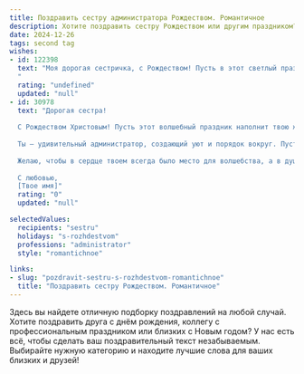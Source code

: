 ```yaml
---
title: Поздравить сестру администратора Рождеством. Романтичное
description: Хотите поздравить сестру Рождеством или другим праздником? Наш ИИ создаст незабываемое поздравление, а вы обязательно выделитесь среди других.  
date: 2024-12-26
tags: second tag
wishes:
- id: 122398
  text: "Моя дорогая сестричка, с Рождеством! Пусть в этот светлый праздник в твою жизнь войдет волшебство, а в сердце поселится безграничная любовь и счастье.  Пусть твоя работа администратора приносит тебе не только радость от успехов, но и вдохновение, как будто сама Рождественская звезда освещает твой путь.  Я желаю тебе чудес, исполнения самых заветных желаний и незабываемых моментов, наполненных теплом и нежностью.  Ты — моя любимая сестренка, и я бесконечно ценю тебя!
  "
  rating: "undefined"
  updated: "null"
- id: 30978
  text: "Дорогая сестра!
  
  С Рождеством Христовым! Пусть этот волшебный праздник наполнит твою жизнь теплом и светом, а каждый день пусть будет как яркая звезда, освещающая путь к счастью и гармонии.
  
  Ты — удивительный администратор, создающий уют и порядок вокруг. Пусть твоя жизнь будет такой же гармоничной, а любовь и счастье окружают тебя всегда. Пусть каждый момент приносит радость, а каждый шаг ведет к самым заветным мечтам.
  
  Желаю, чтобы в сердце твоем всегда было место для волшебства, а в душе — для романтики. Пусть рождественские огни дарят вдохновение и искренние эмоции.
  
  С любовью,
  [Твое имя]"
  rating: "0"
  updated: "null"

selectedValues:
  recipients: "sestru"
  holidays: "s-rozhdestvom"
  professions: "administrator"
  style: "romantichnoe"

links:
- slug: "pozdravit-sestru-s-rozhdestvom-romantichnoe"
  title: "Поздравить сестру Рождеством. Романтичное"
---
```


Здесь вы найдете отличную подборку поздравлений на любой случай. 
Хотите поздравить друга с днём рождения, коллегу с профессиональным праздником или близких с Новым годом? У нас есть всё, чтобы сделать ваш поздравительный текст незабываемым. Выбирайте нужную категорию и находите лучшие слова для ваших близких и друзей!
